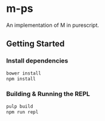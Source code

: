 # m-ps

An implementation of M in purescript.

## Getting Started

### Install dependencies

```bash
bower install
npm install
```

### Building & Running the REPL

```bash
pulp build
npm run repl
```
